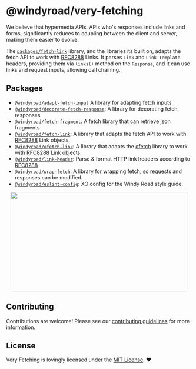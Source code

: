 # @windyroad/very-fetching

We believe that hypermedia APIs, APIs who's responses include links and forms, significantly
reduces to coupling between the client and server, making them easier to evolve.

The [`packages/fetch-link`](./packages/fetch-link/README.md) library, and the libraries its
built on, adapts the fetch API to work with
[RFC8288](https://datatracker.ietf.org/doc/html/rfc8288) Links. It parses `Link` and
`Link-Template` headers, providing them via `links()` method on the `Response`, and
it can use links and request inputs, allowing call chaining.

## Packages

- [`@windyroad/adapt-fetch-input`](./packages/adapt-fetch-inputs/README.md) A library
   for adapting fetch inputs
- [`@windyroad/decorate-fetch-response`](./packages/decorate-fetch-response/README.md): A library for decorating fetch responses.
- [`@windyroad/fetch-fragment`](./packages/fetch-fragment/README.md): A fetch library that can retrieve json fragments
- [`@windyroad/fetch-link`](./packages/fetch-link/README.md): A library that adapts the fetch
  API to work with [RFC8288](https://datatracker.ietf.org/doc/html/rfc8288) Link objects.
- [`@windyroad/ofetch-link`](./packages/fetch-olink/README.md): A library that adapts the
  [ofetch](https://github.com/unjs/ofetch) library to work with
  [RFC8288](https://datatracker.ietf.org/doc/html/rfc8288) Link objects.
- [`@windyroad/link-header`](./packages/link-header/README.md): Parse & format HTTP link headers according to
  [RFC8288](https://datatracker.ietf.org/doc/html/rfc8288)
- [`@windyroad/wrap-fetch`](./packages/wrap-fetch/README.md): A library for wrapping fetch, so
   requests and responses can be modified.
- [`@windyroad/eslint-config`](./packages/eslint-config/README.md): XO config for the Windy Road style
   guide.

<p align="center">
  <img width="480" height="270" src="https://media0.giphy.com/media/xlYKItjhiDsY/giphy.webp?cid=dda24d50bdf2tch82tmqm5a3qrgbl9e0yo4q4gf1qvc6gjvj&amp;ep=v1_gifs_gifId&amp;rid=giphy.webp&amp;ct=g">
</p>

## Contributing

Contributions are welcome! Please see our [contributing guidelines](CONTRIBUTING.md)
for more information.

## License

Very Fetching is lovingly licensed under the [MIT License](LICENSE). ❤️
